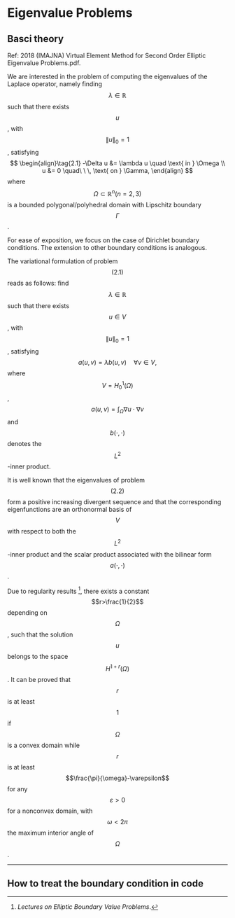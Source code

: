 # Eigenvalue Problems

## Basci theory

Ref: 2018 (IMAJNA) Virtual Element Method for Second Order Elliptic Eigenvalue Problems.pdf.

We are interested in the problem of computing the eigenvalues of the Laplace operator, namely finding $$\lambda\in\mathbb{R}$$ such that there exists $$u$$, with $$\lVert u\rVert_0 =1$$, satisfying
$$
\begin{align}\tag{2.1}
-\Delta u &= \lambda u \quad \text{ in } \Omega \\
u &= 0 \quad\ \ \, \text{ on } \Gamma,
\end{align}
$$
where $$\Omega\subset\mathbb{R}^n (n=2,3)$$ is a bounded polygonal/polyhedral domain with Lipschitz boundary $$\Gamma$$.



For ease of exposition, we focus on the case of Dirichlet boundary conditions. The extension to other boundary conditions is analogous.



The variational formulation of problem $$(2.1)$$ reads as follows: find $$\lambda\in\mathbb{R}$$ such that there exists $$u\in V$$, with $$\lVert u\rVert_0 =1$$, satisfying
$$
a(u,v) = \lambda b(u,v) \quad \forall v\in V, \tag{2.2}
$$
where $$V=H^1_0(\Omega)$$, $$a(u,v)=\int_\Omega\nabla u\cdot\nabla v$$ and $$b(\cdot,\cdot)$$ denotes the $$L^2$$-inner product.



It is well known that the eigenvalues of problem $$(2.2)$$ form a positive increasing divergent sequence and that the corresponding eigenfunctions are an orthonormal basis of $$V$$ with respect to both the $$L^2$$-inner product and the scalar product associated with the bilinear form $$a(\cdot,\cdot)$$.



Due to regularity results [^(Agmon, 1965)], there exists a constant $$r>\frac{1}{2}$$ depending on $$\Omega$$, such that the solution $$u$$ belongs to the space $$H^{1+r}(\Omega)$$. It can be proved that $$r$$ is at least $$1$$ if $$\Omega$$ is a convex domain while $$r$$ is at least $$\frac{\pi}{\omega}-\varepsilon$$ for any $$\varepsilon>0$$ for a nonconvex domain, with $$\omega<2\pi$$ the maximum interior angle of $$\Omega$$.





[^(Agmon, 1965)]: *Lectures on Elliptic Boundary Value Problems*.

---

## How to treat the boundary condition in code

